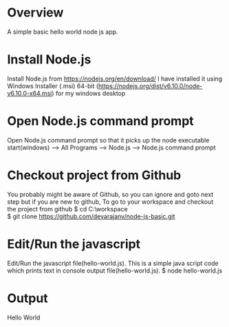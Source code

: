 # Overview
A simple basic hello world node js app.

# Install Node.js 
Install Node.js from https://nodejs.org/en/download/ 
I have installed it using Windows Installer (.msi) 64-bit (https://nodejs.org/dist/v6.10.0/node-v6.10.0-x64.msi) for my windows desktop

# Open Node.js command prompt 
Open Node.js command prompt so that it picks up the node executable
start(windows) --> All Programs --> Node.js --> Node.js command prompt

# Checkout project from Github
You probably might be aware of Github, so you can ignore and goto next step
but if you are new to github,
To go to your workspace and checkout the project from github
$ cd C:\workspace\
$ git clone https://github.com/devarajanv/node-js-basic.git 

# Edit/Run the javascript 
Edit/Run the javascript file(hello-world.js). This is a simple java script code which prints text in console output file(hello-world.js). 
$ node hello-world.js

# Output
Hello World

